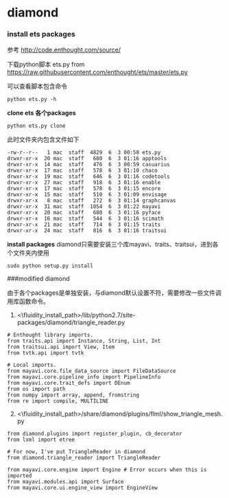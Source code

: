 # diamond

### install ets packages

参考 <http://code.enthought.com/source/>

下载python脚本 ets.py 
from <https://raw.githubusercontent.com/enthought/ets/master/ets.py>

可以查看脚本包含命令
    
    python ets.py -h

**clone ets 各个packages**
```
python ets.py clone
```

此时文件夹内包含文件如下
```
-rw-r--r--   1 mac  staff  4829  6  3 00:58 ets.py
drwxr-xr-x  20 mac  staff   680  6  3 01:16 apptools
drwxr-xr-x  14 mac  staff   476  6  3 00:59 casuarius
drwxr-xr-x  17 mac  staff   578  6  3 01:10 chaco
drwxr-xr-x  19 mac  staff   646  6  3 01:16 codetools
drwxr-xr-x  27 mac  staff   918  6  3 01:16 enable
drwxr-xr-x  17 mac  staff   578  6  3 01:15 encore
drwxr-xr-x  15 mac  staff   510  6  3 01:09 envisage
drwxr-xr-x   8 mac  staff   272  6  3 01:14 graphcanvas
drwxr-xr-x  31 mac  staff  1054  6  3 01:22 mayavi
drwxr-xr-x  20 mac  staff   680  6  3 01:16 pyface
drwxr-xr-x  16 mac  staff   544  6  3 01:16 scimath
drwxr-xr-x  21 mac  staff   714  6  3 01:15 traits
drwxr-xr-x  24 mac  staff   816  6  3 01:16 traitsui
```

**install packages**
diamond只需要安装三个库mayavi、traits、traitsui，进到各个文件夹内使用
```
sudo python setup.py install
```

###modified diamond

由于各个packages是单独安装，与diamond默认设置不符，需要修改一些文件调用库函数命令。

1. <\fluidity_install_path>/lib/python2.7/site-packages/diamond/triangle_reader.py
```
# Enthought library imports.
from traits.api import Instance, String, List, Int
from traitsui.api import View, Item
from tvtk.api import tvtk

# Local imports.
from mayavi.core.file_data_source import FileDataSource
from mayavi.core.pipeline_info import PipelineInfo
from mayavi.core.trait_defs import DEnum
from os import path
from numpy import array, append, fromstring
from re import compile, MULTILINE
```

2. <\fluidity_install_path>/share/diamond/plugins/flml/show_triangle_mesh.py
```
from diamond.plugins import register_plugin, cb_decorator
from lxml import etree

# For now, I've put TriangleReader in diamond
from diamond.triangle_reader import TriangleReader

from mayavi.core.engine import Engine # Error occurs when this is imported
from mayavi.modules.api import Surface
from mayavi.core.ui.engine_view import EngineView
```
